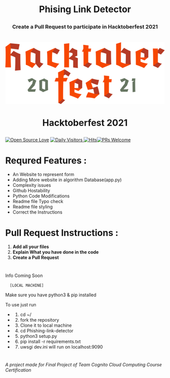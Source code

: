 # **<p align="center">Phising Link Detector**


### <p align="center">Create a Pull Request to participate in Hacktoberfest 2021  
#
![Hacktoberfest 2021](./hacktoberfest2021.png)
# <p align="center">Hacktoberfest 2021

[![Open Source Love](https://badges.frapsoft.com/os/v2/open-source.svg?v=103)](https://github.com/ShreyamMaity) [![Daily Visitors](https://visitor-badge.glitch.me/badge?page_id=ShryeyamMaity.Phishing-link-detector) ![Hits](https://hitcounter.pythonanywhere.com/count/tag.svg?url=https://github.com/shreyammaity/Phishing-link-detector)![PRs Welcome](https://img.shields.io/badge/PRs-welcome-brightgreen.svg?style=flat-square)](http://makeapullrequest.com)

# Requred Features :
- An Website to represent form
- Adding More website in algorithm Database(app.py)
- Complexity issues
- Github Hostability
- Python Code Modifications
- Readme file Typo check
- Readme file styling
- Correct the Instructions

# Pull Request Instructions :
1. **Add all your files**
2. **Explain What you have done in the code** 
3. **Create a Pull Request**

#
Info Coming Soon 

      [LOCAL MACHINE]
Make sure you have python3 & pip installed
 
To use just run
- 1) cd ~/
- 2) fork the repository
- 3) Clone it to local machine
- 4) cd Phishing-link-detector 
- 5) python3 setup.py
- 6) pip install -r requirements.txt 
- 7) uwsgi dev.ini
will run on localhost:9090

      
#
###### A project made for Final Project of Team Cognito Cloud Computing Course Certification 
